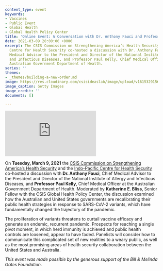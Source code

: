 ```yaml
---
content_type: event
keywords:
- Vaccines
- Public Event
- Global Health
- Global Health Policy Center
title: 'Online Event: A Conversation with Dr. Anthony Fauci and Professor Paul Kelly'
date: 2021-03-09 20:00:00 +0000
excerpt: The CSIS Commission on Strengthening America’s Health Security and the Indo-Pacific
  Centre for Health Security co-hosted a discussion with Dr. Anthony Fauci, Chief
  Medical Advisor to the President and Director of the National Institute of Allergy
  and Infectious Diseases, and Professor Paul Kelly, Chief Medical Officer at the
  Australian Government Department of Health.
series: ''
themes:
- _themes/building-a-new-order.md
image: https://res.cloudinary.com/csisideaslab/image/upload/v1615329156/health-commission/03.09_Fauci_event_image2_miuioa.jpg
image_caption: Getty Images
image_credit: ''
documents: []

---
```

<div class="video-wrapper post-feature-video"> <iframe allow="autoplay; encrypted-media" allowfullscreen="" frameborder="0" title="" src="https://www.youtube.com/embed/inkmmo6hwc4"></iframe></div>

On **Tuesday, March 9, 2021** the [CSIS Commission on Strengthening America’s Health Security](https://healthsecurity.csis.org/) and the [Indo-Pacific Centre for Health Security](https://indopacifichealthsecurity.dfat.gov.au/) co-hosted a discussion with **Dr. Anthony Fauci**, Chief Medical Advisor to the President and Director of the National Institute of Allergy and Infectious Diseases, and **Professor Paul Kelly**, Chief Medical Officer at the Australian Government Department of Health. Moderated by **Katherine E. Bliss**, Senior Fellow with the CSIS Global Health Policy Center, the discussion examined how the Australian and United States governments are recalibrating their public health strategies in response to SARS-CoV-2 variants, which have fundamentally changed the trajectory of the pandemic.

The proliferation of variants threatens to curtail vaccine efficacy and generate an endemic, recurrent pandemic. Prospects for reaching a single pivot moment, in which herd immunity is achieved and public health controls are loosened, appear to have faded. Panelists will consider how to communicate this complicated set of new realities to a weary public, as well as the most promising areas of health security collaboration between the United States and Australia.

_This event was made possible by the generous support of the Bill & Melinda Gates Foundation._